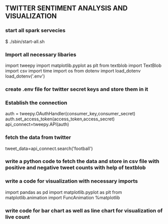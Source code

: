 ## TWITTER SENTIMENT ANALYSIS AND VISUALIZATION

### start all spark servecies
$ ./sbin/start-all.sh

### Import all necessary libaries
import tweepy
import matplotlib.pyplot as plt
from  textblob import TextBlob 
import csv
import time
import os
from dotenv import load_dotenv
load_dotenv('.env')

### create .env file for twitter secret keys and store them in it

### Establish the connection
auth = tweepy.OAuthHandler(consumer_key,consumer_secret)
auth.set_access_token(access_token,access_secret)
api_connect=tweepy.API(auth)


### fetch the data from twitter
tweet_data=api_connect.search('football')

### write a python code to fetch the data and store in csv file with positive and negative tweet counts with help of textblob

### write a code for visualization with necessary imports
import pandas as pd
import matplotlib.pyplot as plt
from matplotlib.animation import FuncAnimation
%matplotlib

### write code for bar chart as well as line chart for visualization of live count